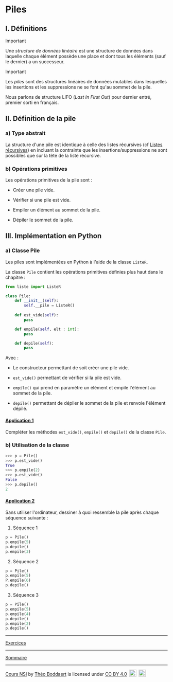 # Piles

## I. Définitions

> [!IMPORTANT]
> Une *structure de données linéaire* est une structure de données dans laquelle chaque élément possède une place et dont tous les éléments (sauf le dernier) a un successeur.

> [!IMPORTANT]
> Les *piles* sont des structures linéaires de données mutables dans lesquelles les insertions et les suppressions ne se font qu'au sommet de la pile.

Nous parlons de structure LIFO (*Last In First Out*) pour dernier entré, premier sorti en français.

## II. Définition de la pile

### a) Type abstrait

La structure d'une pile est identique à celle des listes récursives (cf [Listes récursives](Listes_recursives.md)) en incluant la contrainte que les insertions/suppressions ne sont possibles que sur la tête de la liste récursive.

### b) Opérations primitives

Les opérations primitives de la pile sont :

- Créer une pile vide.

- Vérifier si une pile est vide.

- Empiler un élément au sommet de la pile.

- Dépiler le sommet de la pile.

## III. Implémentation en Python

### a) Classe Pile

Les piles sont implémentées en Python à l'aide de la classe `ListeR`.

La classe `Pile` contient les opérations primitives définies plus haut dans le chapitre :

```python
from liste import ListeR

class Pile:
    def __init__(self):
        self.__pile = ListeR()
    
    def est_vide(self):
        pass

    def empile(self, elt : int):
        pass

    def depile(self):
        pass
```

Avec :

- Le constructeur permettant de soit créer une pile vide.

- `est_vide()` permettant de vérifier si la pile est vide.

- `empile()` qui prend en paramètre un élément et empile l'élément au sommet de la pile.

- `depile()` permettant de dépiler le sommet de la pile et renvoie l'élément dépilé.

#### <ins>Application 1</ins>

Compléter les méthodes `est_vide()`, `empile()` et `depile()` de la classe `Pile`.

### b) Utilisation de la classe 

```python
>>> p = Pile()
>>> p.est_vide()
True
>>> p.empile(2)
>>> p.est_vide()
False
>>> p.depile()
2
```

#### <ins>Application 2</ins>

Sans utiliser l'ordinateur, dessiner à quoi ressemble la pile après chaque séquence suivante :

1. Séquence 1
```python
p = Pile()
p.empile(5)
p.depile()
p.empile(3)
```

2. Séquence 2
```python
p = Pile()
p.empile(5)
P.empile(6)
p.depile()
```

3. Séquence 3
```python
p = Pile()
p.empile(5)
p.empile(4)
p.depile()
p.empile(2)
p.depile()
```

_________

[Exercices](./Exercices/Exercices_piles.md)

_______________

[Sommaire](./../../README.md)

___________

<p xmlns:cc="http://creativecommons.org/ns#" xmlns:dct="http://purl.org/dc/terms/"><a property="dct:title" rel="cc:attributionURL" href="https://github.com/boddaert/nsi">Cours NSI</a> by <a rel="cc:attributionURL dct:creator" property="cc:attributionName" href="https://github.com/boddaert">Théo Boddaert</a> is licensed under <a href="https://creativecommons.org/licenses/by/4.0/?ref=chooser-v1" target="_blank" rel="license noopener noreferrer" style="display:inline-block;">CC BY 4.0</a>  <img style="height:22px!important;margin-left:3px;vertical-align:text-bottom;" src="https://mirrors.creativecommons.org/presskit/icons/cc.svg?ref=chooser-v1" alt="">  <img style="height:22px!important;margin-left:3px;vertical-align:text-bottom;" src="https://mirrors.creativecommons.org/presskit/icons/by.svg?ref=chooser-v1" alt=""></p> 